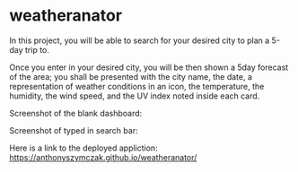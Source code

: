 # weatheranator

In this project, you will be able to search for your desired city to plan a 5-day trip to.

Once you enter in your desired city, you will be then shown a 5day forecast of the area;
you shall be presented with the city name, the date, a representation of weather conditions in an icon, the temperature, the humidity, the wind speed, and the UV index noted inside each card.


Screenshot of the blank dashboard:

Screenshot of typed in search bar:


Here is a link to the deployed appliction:
https://anthonyszymczak.github.io/weatheranator/